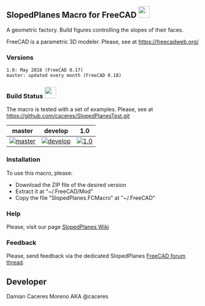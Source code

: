 ## SlopedPlanes Macro for FreeCAD <img src="https://github.com/caceres/SlopedPlanesMacro/blob/master/SlopedPlanes.png" height="30"/>
A geometric factory. Build figures controlling the slopes of their faces.

FreeCAD is a parametric 3D modeler. Please, see at https://freecadweb.org/

### Versions

    1.0: May 2018 (FreeCAD 0.17)
    master: updated every month (FreeCAD 0.18)

### Build Status <img src="https://blog.travis-ci.com/images/travis-mascot-200px.png" height="30"/>

The macro is tested with a set of examples. Please, see at https://github.com/caceres/SlopedPlanesTest.git

| master | develop | 1.0 |
|:------:|:-------:|:----:|
|[![master][SlopedPlanesMacro-master-status]][travis-branches]|[![develop][SlopedPlanesMacro-develop-status]][travis-branches]|[![1.0][SlopedPlanesMacro-1.0-status]][travis-branches]|

[SlopedPlanesMacro-master-status]: https://travis-ci.org/caceres/SlopedPlanesMacro.svg?branch=master
[SlopedPlanesMacro-develop-status]: https://travis-ci.org/caceres/SlopedPlanesMacro.svg?branch=develop
[SlopedPlanesMacro-1.0-status]: https://travis-ci.org/caceres/SlopedPlanesMacro.svg?branch=1.0
[travis-branches]: https://travis-ci.org/caceres/SlopedPlanesMacro/branches
[travis-builds]: https://travis-ci.org/caceres/SlopedPlanesMacro/builds

### Installation
To use this macro, please:

* Download the ZIP file of the desired version 
* Extract it at "~/.FreeCAD/Mod"
* Copy the file "SlopedPlanes.FCMacro" at "~/.FreeCAD"

### Help
Please, visit our page [SlopedPlanes Wiki](https://github.com/caceres/SlopedPlanesMacro/wiki)

### Feedback
Please, send feedback via the dedicated SlopedPlanes [FreeCAD forum thread](https://forum.freecadweb.org/viewtopic.php?f=24&t=25337).

## Developer
Damian Caceres Moreno AKA @caceres 
